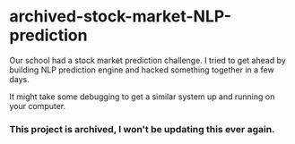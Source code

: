 # archived-stock-market-NLP-prediction
Our school had a stock market prediction challenge. I tried to get ahead by building NLP prediction engine and hacked something together in a few days.

It might take some debugging to get a similar system up and running on your computer.

### This project is archived, I won't be updating this ever again.
